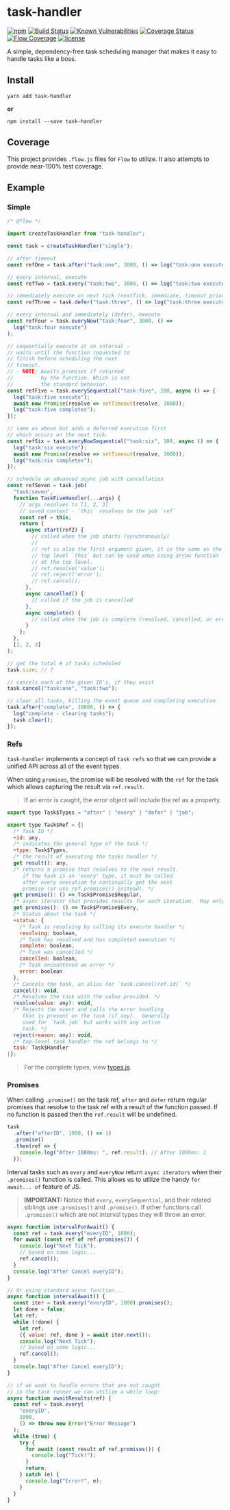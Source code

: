 # task-handler

[![npm](https://img.shields.io/npm/v/task-handler.svg)](https://github.com/odo-network/task-handler)
[![Build Status](https://travis-ci.com/odo-network/task-handler.svg?branch=master)](https://travis-ci.com/odo-network/task-handler)
[![Known Vulnerabilities](https://snyk.io/test/github/odo-network/task-handler/badge.svg?targetFile=package.json)](https://snyk.io/test/github/odo-network/task-handler?targetFile=package.json)
[![Coverage Status](https://coveralls.io/repos/github/odo-network/task-handler/badge.svg?branch=master&service=github)](https://coveralls.io/github/odo-network/task-handler?branch=master)
[![Flow Coverage](./dev/coverage/flow/flow-coverage-badge.svg)](https://odo-network.github.io/task-handler/dev/coverage/flow/index.html)
[![license](https://img.shields.io/github/license/odo-network/task-handler.svg)](https://github.com/odo-network/task-handler)

A simple, dependency-free task scheduling manager that makes it easy to handle tasks like a boss.

## Install

```
yarn add task-handler
```

**or**

```
npm install --save task-handler
```

## Coverage

This project provides `.flow.js` files for `Flow` to utilize. It also attempts to provide near-100% test coverage.

## Example

### Simple

```js
/* @flow */

import createTaskHandler from "task-handler";

const task = createTaskHandler("simple");

// after timeout
const refOne = task.after("task:one", 3000, () => log("task:one execute"));

// every interval, execute
const refTwo = task.every("task:two", 3000, () => log("task:two execute"));

// immediately execute on next tick (nextTick, immediate, timeout priority - first found)
const refThree = task.defer("task:three", () => log("task:three execute"));

// every interval and immediately (defer), execute
const refFour = task.everyNow("task:four", 3000, () =>
  log("task:four execute")
);

// sequentially execute at an interval -
// waits until the function requested to
// finish before scheduling the next
// timeout.
// - NOTE: Awaits promises if returned
//         by the function. Which is not
//         the standard behavior.
const refFive = task.everySequential("task:five", 100, async () => {
  log("task:five execute");
  await new Promise(resolve => setTimeout(resolve, 3000));
  log("task:five completes");
});

// same as above but adds a deferred execution first
// which occurs on the next tick.
const refSix = task.everyNowSequential("task:six", 100, async () => {
  log("task:six execute");
  await new Promise(resolve => setTimeout(resolve, 3000));
  log("task:six completes");
});

// schedule an advanced async job with cancellation
const refSeven = task.job(
  "task:seven",
  function TaskFiveHandler(...args) {
    // args resolves to [1, 2, 3]
    // saved context - `this` resolves to the job `ref`
    const ref = this;
    return {
      async start(ref2) {
        // called when the job starts (synchronously)
        //
        // ref is also the first argument given, it is the same as the
        // top level `this` but can be used when using arrow function
        // at the top level.
        // ref.resolve('value');
        // ref.reject('error');
        // ref.cancel();
      },
      async cancelled() {
        // called if the job is cancelled
      },
      async complete() {
        // called when the job is complete (resolved, cancelled, or errored).
      }
    };
  },
  [1, 2, 3]
);

// get the total # of tasks scheduled
task.size; // 7

// cancels each of the given ID's, if they exist
task.cancel("task:one", "task:two");

// clear all tasks, killing the event queue and completing execution
task.after("complete", 10000, () => {
  log("complete - clearing tasks");
  task.clear();
});
```

### Refs

`task-handler` implements a concept of `task refs` so that we can provide a unified API across all of the event types.

When using `promises`, the promise will be resolved with the `ref` for the task which allows capturing the result via `ref.result`.

> If an error is caught, the error object will include the ref as a property.

```javascript
export type Task$Types = "after" | "every" | "defer" | "job";

export type Task$Ref = {|
  /* Task ID */
  +id: any,
  /* indicates the general type of the task */
  +type: Task$Types,
  /* the result of executing the tasks handler */
  get result(): any,
  /* returns a promise that resolves to the next result.
     if the task is an 'every' type, it must be called 
     after every execution to continually get the next 
     promise (or use ref.promises() instead). */
  get promise(): () => Task$Promise$Regular,
  /* async iterator that provides results for each iteration.  May only be called on 'every' type tasks. */
  get promises(): () => Task$Promise$Every,
  /* Status about the task */
  +status: {
    /* Task is resolving by calling its execute handler */
    resolving: boolean,
    /* Task has resolved and has completed execution */
    complete: boolean,
    /* Task was cancelled */
    cancelled: boolean,
    /* Task encountered an error */
    error: boolean
  },
  /* Cancels the task, an alias for `task.cancel(ref.id)` */
  cancel(): void,
  /* Resolves the task with the value provided. */
  resolve(value: any): void,
  /* Rejects the event and calls the error handling 
     that is present on the task (if any).  Generally 
     used for `task.job` but works with any active 
     task. */
  reject(reason: any): void,
  /* top-level task handler the ref belongs to */
  task: Task$Handler
|};
```

> For the complete types, view [types.js](./src/types.js).

### Promises

When calling `.promise()` on the task ref, `after` and `defer` return regular promises that resolve to the task ref with a result of the function passed. If no function is passed then the `ref.result` will be undefined.

```js
task
  .after("afterID", 1000, () => 1)
  .promise()
  .then(ref => {
    console.log("After 1000ms: ", ref.result); // After 1000ms: 1
  });
```

Interval tasks such as `every` and `everyNow` return `async iterators` when their `.promises()` function is called. This allows us to utilize the handy `for await... of` feature of JS.

> **IMPORTANT:** Notice that `every`, `everySequential`, and their related siblings use `.promises()` and `.promise()`. If other functions call `.promises()` which are not interval types they will throw an error.

```js
async function intervalForAwait() {
  const ref = task.every("everyID", 1000);
  for await (const ref of ref.promises()) {
    console.log("Next Tick");
    // based on some logic...
    ref.cancel();
  }
  console.log("After Cancel everyID");
}

// Or using standard async function...
async function intervalAwait() {
  const iter = task.every("everyID", 1000).promises();
  let done = false;
  let ref;
  while (!done) {
    let ref;
    ({ value: ref, done } = await iter.next());
    console.log("Next Tick");
    // based on some logic...
    ref.cancel();
  }
  console.log("After Cancel everyID");
}

// if we want to handle errors that are not caught
// in the task runner we can utilize a while loop:
async function awaitResults(ref) {
  const ref = task.every(
    "everyID",
    1000,
    () => throw new Error("Error Message")
  );
  while (true) {
    try {
      for await (const result of ref.promises()) {
        console.log("Tick!");
      }
      return;
    } catch (e) {
      console.log("Error!", e);
    }
  }
}
```
